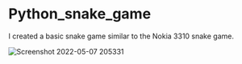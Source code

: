 # Python_snake_game
I created a basic snake game similar to the Nokia 3310 snake game. 

![Screenshot 2022-05-07 205331](https://user-images.githubusercontent.com/57942968/167259644-2e042aa8-3549-4805-98a6-e2a09533ed6b.png)
